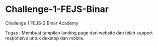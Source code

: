 # Challenge-1-FEJS-Binar
Challenge 1 FEJS-2 Binar Academy

Tugas : Membuat tampilan landing page dari website dan telah support responsive untuk dekstop dan mobile.
